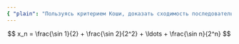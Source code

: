 ```yaml
---
{ "plain": "Пользуясь критерием Коши, доказать сходимость последовательности x_n = sin(1)/2 + sin(2)/2^2 + ... + sin(n)/2^n." }
---
```


$$ x_n = \frac{\sin 1}{2} + \frac{\sin 2}{2^2} + \ldots + \frac{\sin n}{2^n} $$